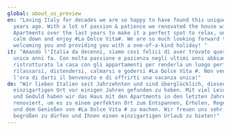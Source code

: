 ```yaml
---
global: about_us_preview
en: "Loving Italy for decades we are so happy to have found this uniqueplacesome
  years ago. With a lot of passion & patience we renovated the house with the
  Apartments over the last years to make it a perfect spot to relax, unwind,
  calm down and enjoy #La Dolce Vita#. We are so much looking forward to
  welcoming you and providing you with a one-of-a-kind holiday! "
it: "Amando l'Italia da decenni, siamo così felici di aver trovato questo posto
  unico anni fa. Con molta passione e pazienza negli ultimi anni abbiamo
  ristrutturato la casa con gli appartamenti per renderla un luogo perfetto per
  rilassarsi, distendersi, calmarsi e godersi #La Dolce Vita #. Non vediamo
  l'ora di darti il ​​benvenuto e di offrirti una vacanza unica!"
de: "Wir lieben Italien seit Jahrzehnten und sind überglücklich, diesen
  einzigartigen Ort vor einigen Jahren gefunden zu haben. Mit viel Leidenschaft
  und Geduld haben wir das Haus mit den Apartments in den letzten Jahren
  renoviert, um es zu einem perfekten Ort zum Entspannen, Erholen, Regenerieren
  und dem Genießen von #La Dolce Vita # zu machen. Wir freuen uns sehr, Sie
  begrüßen zu dürfen und Ihnen einen einzigartigen Urlaub zu bieten!"
---
```

